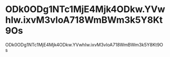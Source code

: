 # ODk0ODg1NTc1MjE4Mjk4ODkw.YVwhIw.ixvM3vloA718WmBWm3k5Y8Kt9Os
ODk0ODg1NTc1MjE4Mjk4ODkw.YVwhIw.ixvM3vloA718WmBWm3k5Y8Kt9Os
